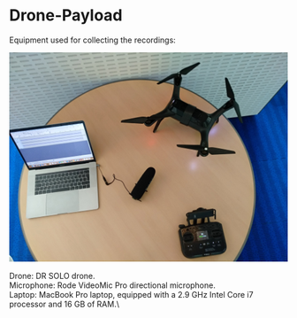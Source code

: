 # Drone-Payload

Equipment used for collecting the recordings:

![](images/equipment.jpg)

Drone: DR SOLO drone.\
Microphone: Rode VideoMic Pro directional microphone.\
Laptop: MacBook Pro laptop, equipped with a 2.9 GHz Intel Core i7 processor and 16 GB of RAM.\

